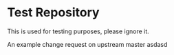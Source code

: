 # Test Repository 

This is used for testing purposes, please ignore it.


An example change request on upstream master
asdasd
